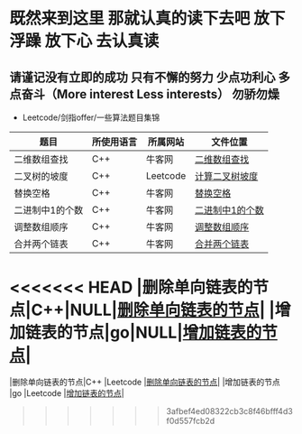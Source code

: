 # 既然来到这里 那就认真的读下去吧 放下浮躁 放下心 去认真读

## 请谨记没有立即的成功 只有不懈的努力 少点功利心 多点奋斗（More interest Less interests）  勿骄勿燥

* Leetcode/剑指offer/一些算法题目集锦

| 题目            | 所使用语言 | 所属网站 | 文件位置                                 |
| --------------- | ---------- | -------- | ---------------------------------------- |
| 二维数组查找    | C++        | 牛客网   | [二维数组查找](/牛客网/PrintMatrix.cpp)  |
| 二叉树的坡度    | C++        | Leetcode | [计算二叉树坡度](/Leetcode/findTilt.cpp) |
| 替换空格        | C++        | 牛客网   | [替换空格](/Leetcode/replaceSpace.cpp)   |
| 二进制中1的个数 | C++        | 牛客网   | [二进制中1的个数](/牛客网/Numberof1.cpp) |
| 调整数组顺序    | C++        | 牛客网   | [调整数组顺序](/牛客网/reOrderArray.cpp) |
|合并两个链表     |C++          |牛客网    |[合并两个链表](/牛客网/Merge.md)        |
<<<<<<< HEAD
|删除单向链表的节点|C++|NULL|[删除单向链表的节点](/leetcode/DeleteListNode.md)|
|增加链表的节点|go|NULL|[增加链表的节点](/leetcode/AddNodeGo.md)|
=======
|删除单向链表的节点|C++         |Leetcode  |[删除单向链表的节点](/leetcode/DeleteListNode.md)|
|增加链表的节点    |go          |Leetcode  |[增加链表的节点](/leetcode/AddNode.md)|
>>>>>>> 3afbef4ed08322cb3c8f46bfff4d3f0d557fcb2d
